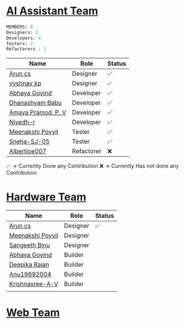 # [AI Assistant Team](https://github.com/orgs/Embedded-Systems-GCEK/teams/ai-assistant-team)

```sql
MEMBERS: 8 
Designers: 2
Developers: 4
Testers: 2
Refactorers : 1 
```

| Name                                                                                     | Role       | Status |
| ---------------------------------------------------------------------------------------- | ---------- | ------ |
| [Arun cs](https://github.com/orgs/Embedded-Systems-GCEK/people/aruncs31s)                | Designer   | ✅      |
| [vyshnav kp](https://github.com/orgs/Embedded-Systems-GCEK/people/vyshnav8486)           | Designer   | ✅      |
| [Abhaya Govind](https://github.com/orgs/Embedded-Systems-GCEK/people/AbhayaGovind)       | Developer  | ✅      |
| [Dhanashyam Babu](https://github.com/orgs/Embedded-Systems-GCEK/people/dhanashyam18)     | Developer  | ✅      |
| [Amaya Pramod. P. V](https://github.com/orgs/Embedded-Systems-GCEK/people/AmayaPramod)   | Developer  | ✅      |
| [Nivedh-r](https://github.com/orgs/Embedded-Systems-GCEK/people/Nivedh-r)                | Developer  | ✅      |
| [Meenakshi Poyyil](https://github.com/orgs/Embedded-Systems-GCEK/people/MeenakshiPoyyil) | Tester     | ✅      |
| [Sneha-SJ-05](https://github.com/orgs/Embedded-Systems-GCEK/people/Sneha-SJ-05)          | Tester     | ✅      |
| [Albertjoe007](https://github.com/orgs/Embedded-Systems-GCEK/people/Albertjoe007)        | Refactorer | ❌      |
✅ -> Currently Done any Contribution 
❌ -> Currently Has not done any Contribution
#  [Hardware Team](https://github.com/orgs/Embedded-Systems-GCEK/teams/hardware-team)


| Name                                                                                     | Role     | Status |
| ---------------------------------------------------------------------------------------- | -------- | ------ |
| [Arun cs](https://github.com/orgs/Embedded-Systems-GCEK/people/aruncs31s)                | Designer | ✅      |
| [Meenakshi Poyyil](https://github.com/orgs/Embedded-Systems-GCEK/people/MeenakshiPoyyil) | Designer |        |
| [Sangeeth Binu](https://github.com/orgs/Embedded-Systems-GCEK/people/Sangeeth-binu)      | Designer |        |
| [Abhaya Govind](https://github.com/orgs/Embedded-Systems-GCEK/people/AbhayaGovind)       | Builder  |        |
| [Deepika Rajan](https://github.com/orgs/Embedded-Systems-GCEK/people/DEEPIKARAJAN-E)     | Builder  |        |
| [Anu19692004](https://github.com/orgs/Embedded-Systems-GCEK/people/isro19692004geck)     | Builder  |        |
| [Krishnasree-A-V](https://github.com/orgs/Embedded-Systems-GCEK/people/Krishnasree-A-V)  | Builder  |        |
|                                                                                          |          |        |


# [Web Team](https://github.com/orgs/Embedded-Systems-GCEK/teams/web-team)